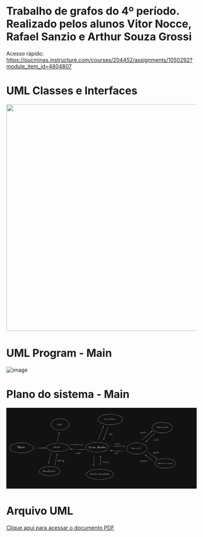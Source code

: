 # Trabalho de grafos do 4º período. Realizado pelos alunos Vitor Nocce, Rafael Sanzio e Arthur Souza Grossi

Acesso rápido: https://pucminas.instructure.com/courses/204452/assignments/1050292?module_item_id=4804807

# UML Classes e Interfaces
<img src="https://github.com/user-attachments/assets/9d4d9a55-94bb-4cf6-94e1-be02da62aa24" width="900" height="600" />

# UML Program - Main
![image](https://github.com/user-attachments/assets/e3000db3-dca8-4a6b-af4b-dee8705142e4)

# Plano do sistema - Main
![image](./PlanoSistema-GrafosTrabalho.png)

# Arquivo UML
[Clique aqui para acessar o documento PDF](UMLTrabalhoGrafos.dia)


